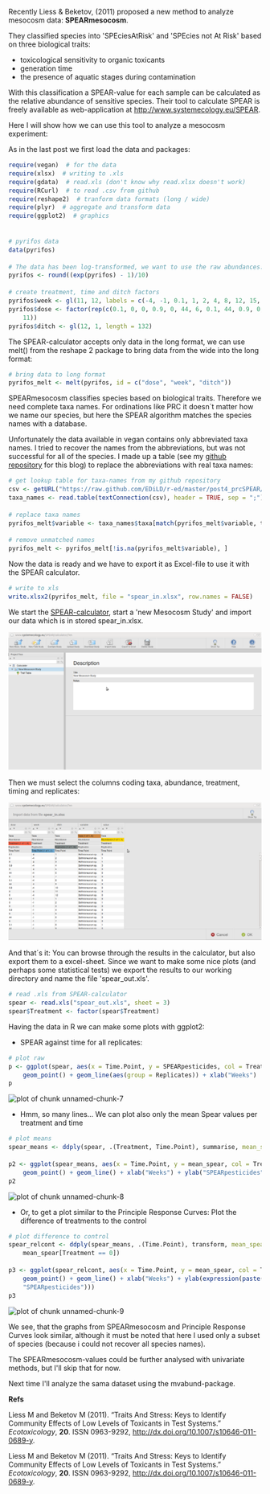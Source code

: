 



Recently Liess & Beketov, (2011) proposed a new method to analyze mesocosm data: **SPEARmesocosm**. 

They classified species into 'SPEciesAtRisk' and 'SPEcies not At Risk' based on three biological traits: 
* toxicological sensitivity to organic toxicants
* generation time
* the presence of aquatic stages during contamination

With this classification a SPEAR-value for each sample can be calculated as the relative abundance of sensitive species.
Their tool to calculate SPEAR is freely available as web-application at http://www.systemecology.eu/SPEAR. 

Here I will show how we can use this tool to analyze a mesocosm experiment:


As in the last post we first load the data and packages:

```r
require(vegan)  # for the data
require(xlsx)  # writing to .xls
require(gdata)  # read.xls (don't know why read.xlsx doesn't work)
require(RCurl)  # to read .csv from github
require(reshape2)  # tranform data formats (long / wide)
require(plyr)  # aggregate and transform data
require(ggplot2)  # graphics


# pyrifos data
data(pyrifos)

# The data has been log-transformed, we want to use the raw abundances:
pyrifos <- round((exp(pyrifos) - 1)/10)

# create treatment, time and ditch factors
pyrifos$week <- gl(11, 12, labels = c(-4, -1, 0.1, 1, 2, 4, 8, 12, 15, 19, 24))
pyrifos$dose <- factor(rep(c(0.1, 0, 0, 0.9, 0, 44, 6, 0.1, 44, 0.9, 0, 6), 
    11))
pyrifos$ditch <- gl(12, 1, length = 132)
```



The SPEAR-calculator accepts only data in the long format, we can use melt() from the reshape 2 package to bring data from the wide into the long format:

```r
# bring data to long format
pyrifos_melt <- melt(pyrifos, id = c("dose", "week", "ditch"))
```


SPEARmesocosm classifies species based on biological traits. Therefore we need complete taxa names. For ordinations like PRC it doesn´t matter how we name our species, but here the SPEAR algorithm matches the species names with a database.

Unfortunately the data available in vegan contains only abbreviated taxa names. 
I tried to recover the names from the abbreviations, but was not successful for all of the species. 
I made up a table (see my [github repository](https://github.com/EDiLD/r-ed) for this blog) to replace the abbreviations with real taxa names:

```r
# get lookup table for taxa-names from my github repository
csv <- getURL("https://raw.github.com/EDiLD/r-ed/master/post4_prcSPEAR/taxa_names.csv")
taxa_names <- read.table(textConnection(csv), header = TRUE, sep = ";")

# replace taxa names
pyrifos_melt$variable <- taxa_names$taxa[match(pyrifos_melt$variable, taxa_names$abbrv)]

# remove unmatched names
pyrifos_melt <- pyrifos_melt[!is.na(pyrifos_melt$variable), ]
```


Now the data is ready and we have to export it as Excel-file to use it with the SPEAR calculator.


```r
# write to xls
write.xlsx2(pyrifos_melt, file = "spear_in.xlsx", row.names = FALSE)
```


We start the [SPEAR-calculator](http://www.systemecology.eu/SPEAR), start a 'new Mesocosm Study' and import our data which is in stored spear_in.xlsx.

![alt text](screenshots/1.png)

Then we must select the columns coding taxa, abundance, treatment, timing and replicates:

![alt text](screenshots/2.png)

And that´s it: You can browse through the results in the calculator, but also export them to a excel-sheet.
Since we want to make some nice plots (and perhaps some statistical tests) we export the results to our working directory and name the file 'spear_out.xls'.



```r
# read .xls from SPEAR-calculator
spear <- read.xls("spear_out.xls", sheet = 3)
spear$Treatment <- factor(spear$Treatment)
```


Having the data in R we can make some plots with ggplot2:

* SPEAR against time for all replicates:


```r
# plot raw
p <- ggplot(spear, aes(x = Time.Point, y = SPEARpesticides, col = Treatment)) + 
    geom_point() + geom_line(aes(group = Replicates)) + xlab("Weeks")
p
```

![plot of chunk unnamed-chunk-7](figure/unnamed-chunk-7.png) 



* Hmm, so many lines... We can plot also only the mean Spear values per treatment and time


```r
# plot means
spear_means <- ddply(spear, .(Treatment, Time.Point), summarise, mean_spear = mean(SPEARpesticides))

p2 <- ggplot(spear_means, aes(x = Time.Point, y = mean_spear, col = Treatment)) + 
    geom_point() + geom_line() + xlab("Weeks") + ylab("SPEARpesticides")
p2
```

![plot of chunk unnamed-chunk-8](figure/unnamed-chunk-8.png) 



* Or, to get a plot similar to the Principle Response Curves: Plot the difference of treatments to the control


```r
# plot difference to control
spear_relcont <- ddply(spear_means, .(Time.Point), transform, mean_spear = mean_spear - 
    mean_spear[Treatment == 0])

p3 <- ggplot(spear_relcont, aes(x = Time.Point, y = mean_spear, col = Treatment)) + 
    geom_point() + geom_line() + xlab("Weeks") + ylab(expression(paste(Delta, 
    "SPEARpesticides")))
p3
```

![plot of chunk unnamed-chunk-9](figure/unnamed-chunk-9.png) 


We see, that the graphs from SPEARmesocosm and Principle Response Curves look similar,
although it must be noted that here I used only a subset of species (because i could not recover all species names).

The SPEARmesocosm-values could be further analysed with univariate methods, but I'll skip that for now.

Next time I'll analyze the sama dataset using the mvabund-package.


**Refs**

<p>Liess M and Beketov M (2011).
&ldquo;Traits And Stress: Keys to Identify Community Effects of Low Levels of Toxicants in Test Systems.&rdquo;
<EM>Ecotoxicology</EM>, <B>20</B>.
ISSN 0963-9292, <a href="http://dx.doi.org/10.1007/s10646-011-0689-y">http://dx.doi.org/10.1007/s10646-011-0689-y</a>.
<p>Liess M and Beketov M (2011).
&ldquo;Traits And Stress: Keys to Identify Community Effects of Low Levels of Toxicants in Test Systems.&rdquo;
<EM>Ecotoxicology</EM>, <B>20</B>.
ISSN 0963-9292, <a href="http://dx.doi.org/10.1007/s10646-011-0689-y">http://dx.doi.org/10.1007/s10646-011-0689-y</a>.



